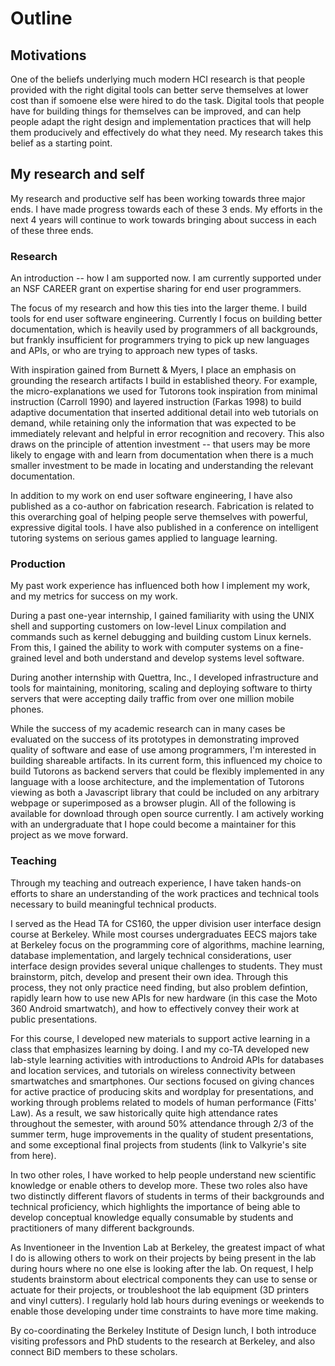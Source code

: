 # Outline

## Motivations

One of the beliefs underlying much modern HCI research is that people provided with the right digital tools can better serve themselves at lower cost than if somoene else were hired to do the task.  Digital tools that people have for building things for themselves can be improved, and can help people adapt the right design and implementation practices that will help them producively and effectively do what they need.  My research takes this belief as a starting point.

## My research and self

My research and productive self has been working towards three major ends.  I have made progress towards each of these 3 ends.  My efforts in the next 4 years will continue to work towards bringing about success in each of these three ends.

### Research

An introduction -- how I am supported now.  I am currently supported under an NSF CAREER grant on expertise sharing for end user programmers.

The focus of my research and how this ties into the larger theme.  I build tools for end user software engineering.  Currently I focus on building better documentation, which is heavily used by programmers of all backgrounds, but frankly insufficient for programmers trying to pick up new languages and APIs, or who are trying to approach new types of tasks.

With inspiration gained from Burnett & Myers, I place an emphasis on grounding the research artifacts I build in established theory.  For example, the micro-explanations we used for Tutorons took inspiration from minimal instruction (Carroll 1990) and layered instruction (Farkas 1998) to build adaptive documentation that inserted additional detail into web tutorials on demand, while retaining only the information that was expected to be immediately relevant and helpful in error recognition and recovery.  This also draws on the principle of attention investment -- that users may be more likely to engage with and learn from documentation when there is a much smaller investment to be made in locating and understanding the relevant documentation.

In addition to my work on end user software engineering, I have also published as a co-author on fabrication research.  Fabrication is related to this overarching goal of helping people serve themselves with powerful, expressive digital tools.  I have also published in a conference on intelligent tutoring systems on serious games applied to language learning.

### Production

My past work experience has influenced both how I implement my work, and my metrics for success on my work.

During a past one-year internship, I gained familiarity with using the UNIX shell and supporting customers on low-level Linux compilation and commands such as kernel debugging and building custom Linux kernels.  From this, I gained the ability to work with computer systems on a fine-grained level and both understand and develop systems level software.

During another internship with Quettra, Inc., I developed infrastructure and tools for maintaining, monitoring, scaling and deploying software to thirty servers that were accepting daily traffic from over one million mobile phones.

While the success of my academic research can in many cases be evaluated on the success of its prototypes in demonstrating improved quality of software and ease of use among programmers, I'm interested in building shareable artifacts.  In its current form, this influenced my choice to build Tutorons as backend servers that could be flexibly implemented in any language with a loose architecture, and the implementation of Tutorons viewing as both a Javascript library that could be included on any arbitrary webpage or superimposed as a browser plugin.  All of the following is available for download through open source currently.  I am actively working with an undergraduate that I hope could become a maintainer for this project as we move forward.

### Teaching

Through my teaching and outreach experience, I have taken hands-on efforts to share an understanding of the work practices and technical tools necessary to build meaningful technical products.

I served as the Head TA for CS160, the upper division user interface design course at Berkeley.  While most courses undergraduates EECS majors take at Berkeley focus on the programming core of algorithms, machine learning, database implementation, and largely technical considerations, user interface design provides several unique challenges to students.  They must brainstorm, pitch, develop and present their own idea.  Through this process, they not only practice need finding, but also problem defintion, rapidly learn how to use new APIs for new hardware (in this case the Moto 360 Android smartwatch), and how to effectively convey their work at public presentations.

For this course, I developed new materials to support active learning in a class that emphasizes learning by doing.  I and my co-TA developed new lab-style learning activities with introductions to Android APIs for databases and location services, and tutorials on wireless connectivity between smartwatches and smartphones.  Our sections focused on giving chances for active practice of producing skits and wordplay for presentations, and working through problems related to models of human performance (Fitts' Law).  As a result, we saw historically quite high attendance rates throughout the semester, with around 50% attendance through 2/3 of the summer term, huge improvements in the quality of student presentations, and some exceptional final projects from students (link to Valkyrie's site from here).

In two other roles, I have worked to help people understand new scientific knowledge or enable others to develop more.  These two roles also have two distinctly different flavors of students in terms of their backgrounds and technical proficiency, which highlights the importance of being able to develop conceptual knowledge equally consumable by students and practitioners of many different backgrounds.

As Inventioneer in the Invention Lab at Berkeley, the greatest impact of what I do is allowing others to work on their projects by being present in the lab during hours where no one else is looking after the lab.  On request, I help students brainstorm about electrical components they can use to sense or actuate for their projects, or troubleshoot the lab equipment (3D printers and vinyl cutters).  I regularly hold lab hours during evenings or weekends to enable those developing under time constraints to have more time making.

By co-coordinating the Berkeley Institute of Design lunch, I both introduce visiting professors and PhD students to the research at Berkeley, and also connect BiD members to these scholars.
